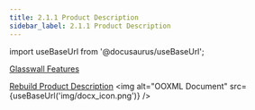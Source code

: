 ```yaml
---
title: 2.1.1 Product Description 
sidebar_label: 2.1.1 Product Description 
---
```


import useBaseUrl from '@docusaurus/useBaseUrl';

[Glasswall Features](../artifacts/glasswall_features)  

[Rebuild Product Description](<../artifacts/Core Engine Product Description.docx>) <img alt="OOXML Document" src={useBaseUrl('img/docx_icon.png')} />
